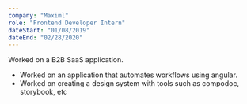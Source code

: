 ```yaml
---
company: "Maximl"
role: "Frontend Developer Intern"
dateStart: "01/08/2019"
dateEnd: "02/28/2020"
---
```


Worked on a B2B SaaS application.
* Worked on an application that automates workflows using angular.
* Worked on creating a design system with tools such as compodoc, storybook, etc